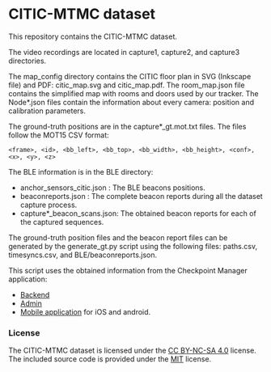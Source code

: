 # CITIC-MTMC dataset

This repository contains the CITIC-MTMC dataset.

The video recordings are located in capture1, capture2, and capture3 directories.

The map_config directory contains the CITIC floor plan in SVG (Inkscape file) and PDF: citic_map.svg and citic_map.pdf.
The room_map.json file contains the simplified map with rooms and doors used by our tracker.
The Node*.json files contain the information about every camera: position and calibration parameters.

The ground-truth positions are in the capture*_gt.mot.txt files. The files follow the MOT15 CSV format:

    <frame>, <id>, <bb_left>, <bb_top>, <bb_width>, <bb_height>, <conf>, <x>, <y>, <z>


The BLE information is in the BLE directory:

 - anchor_sensors_citic.json : The BLE beacons positions.
 - beaconreports.json : The complete beacon reports during all the dataset capture process.
 - capture*_beacon_scans.json: The obtained beacon reports for each of the captured sequences.


The ground-truth position files and the beacon report files can be generated by the generate_gt.py script using the following files: paths.csv, timesyncs.csv, and BLE/beaconreports.json.

This script uses the obtained information from the Checkpoint Manager application:

 - [Backend](https://github.com/GTEC-UDC/checkpoint-manager-backend)
 - [Admin](https://github.com/GTEC-UDC/checkpoint-manager-admin)
 - [Mobile application](https://github.com/GTEC-UDC/CheckpointManagerNative) for iOS and android.


### License

The CITIC-MTMC dataset is licensed under the [CC BY-NC-SA 4.0](http://creativecommons.org/licenses/by-nc-sa/4.0/) license. The included source code is provided under the [MIT](CODE_LICENSE) license.

